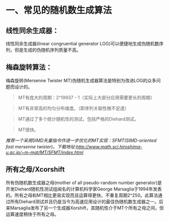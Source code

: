 # 一、常见的随机数生成算法  

## 线性同余生成器：    

线性同余生成器(linear congruential generator LOG)可以便捷地生成伪随机数序列，但是生成的伪随机序列质量不高。    

## 梅森旋转算法：  

梅森旋转(Mersenne Twister MT)伪随机生成器算法是特别为改进LOG的众多问题而设计的。  

> MT有庞大的周期：2^19937 - 1（实际上大部分应用需要更长的周期）  

> MT有非常高的均匀分布维度。（即序列关联性微不足道）  

> MT通过了多个统计随机性的测试，包括严格的Diehard测试。  

> MT很快。  

*推荐一个采用SIMD矢量指令作进一步优化的MT实现：SFMT(SIMD-oriented fast mersenne twister)。下载地址:http://www.math.sci.hiroshima-u.ac.jp/~m-mat/MT/SFMT/index.html*    


## 所有之母/Xcorshift  

所有伪随机数生成器之母(mother of all pseudo-random number generator)是开发Diehard随机性测试组闻名的计算机科学家George Marsaglia于1994年发表的。所有之母和MT相比更易实现而且运算得更快，不重复周期2^250。此算法通过所有Diehard测试并且仍是当今为高速应用设计的最佳伪随机数生成器之一。后来Marsaglia发布了另一个生成器Xorshift，其随机性介于MT个所有之母之间，但运算速度稍快于所有之母。    




